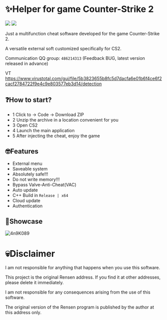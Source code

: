 # ✨Helper for game Counter-Strike 2
</h1>
<a href="https://store.steampowered.com/app/730/CounterStrike_2"><img src="https://img.shields.io/badge/Game-CS2-red.svg?style=flat&logo=data:image/svg%2bxml;base64,PHN2ZyB4bWxucz0iaHR0cDovL3d3dy53My5vcmcvMjAwMC9zdmciIHZlcnNpb249IjEiIHdpZHRoPSI2MDAiIGhlaWdodD0iNjAwIj48cGF0aCBkPSJNMTI5IDExMWMtNTUgNC05MyA2Ni05MyA3OEwwIDM5OGMtMiA3MCAzNiA5MiA2OSA5MWgxYzc5IDAgODctNTcgMTMwLTEyOGgyMDFjNDMgNzEgNTAgMTI4IDEyOSAxMjhoMWMzMyAxIDcxLTIxIDY5LTkxbC0zNi0yMDljMC0xMi00MC03OC05OC03OGgtMTBjLTYzIDAtOTIgMzUtOTIgNDJIMjM2YzAtNy0yOS00Mi05Mi00MmgtMTV6IiBmaWxsPSIjZmZmIi8+PC9zdmc+"></a>
<a href="https://en.wikipedia.org/wiki/C%2B%2B"><img src="https://img.shields.io/badge/build-C++-blue?style=flat&label=Language&logo=visualstudio&logoColor=%231082c3"></a>
</p>
Just a multifunction cheat software developed for the game Counter-Strike 2.

A versatile external soft customized specifically for CS2.

Communication QQ group: `486214313` (Feedback BUG, ​​latest version released in advance)

VT https://www.virustotal.com/gui/file/5b3823655b8fc5d7dacfa6e01b6f4ce6f2cacf2784722f9e4c9e803577eb3d14/detection

## ❓How to start?
- 1 Click to -> Code -> Download ZIP
- 2 Unzip the archive in a location convenient for you
- 3 Open CS2
- 4 Launch the main application
- 5 After injecting the cheat, enjoy the game

## 🤓Features
- External menu
- Saveable system
- Absolutely safe!!!
- Do not write memory!!!
- Bypass Valve-Anti-Cheat(VAC)
- Auto update
- C++ Build in `Release | x64`
- Cloud update
- Authentication
## 🤩Showcase
![4n9K089](https://github.com/user-attachments/assets/af6eadf4-2349-4789-a111-aeed55110150)

# 💀Disclaimer
I am not responsible for anything that happens when you use this software.

This project is the original Rensen address. If you find it at other addresses, please delete it immediately.

I am not responsible for any consequences arising from the use of this software.

The original version of the Rensen program is published by the author at this address only.



